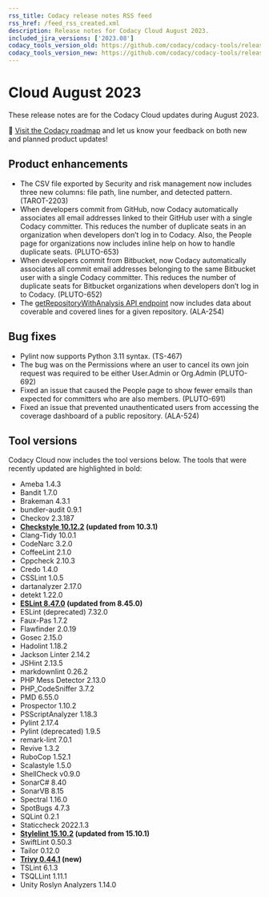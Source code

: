 ```yaml
---
rss_title: Codacy release notes RSS feed
rss_href: /feed_rss_created.xml
description: Release notes for Codacy Cloud August 2023.
included_jira_versions: ['2023.08']
codacy_tools_version_old: https://github.com/codacy/codacy-tools/releases/tag/7.6.39
codacy_tools_version_new: https://github.com/codacy/codacy-tools/releases/tag/7.8.2
---
```


# Cloud August 2023

These release notes are for the Codacy Cloud updates during August 2023.

📢 [Visit the Codacy roadmap](https://roadmap.codacy.com) and <span class="skip-vale">let us know</span> your feedback on both new and planned product updates!

<!--TODO Check these issues manually

Jira issues without release notes

Epics:
-   https://codacy.atlassian.net/browse/PLUTO-647
-   https://codacy.atlassian.net/browse/DOCS-291
-   https://codacy.atlassian.net/browse/ALA-549
Bugs and other issues:
-   https://codacy.atlassian.net/browse/DOCS-592
-   https://codacy.atlassian.net/browse/DOCS-590
-   https://codacy.atlassian.net/browse/DOCS-585
-   https://codacy.atlassian.net/browse/DOCS-583
-   https://codacy.atlassian.net/browse/DOCS-578

Jira issues with disabled release notes

Epics:
-   https://codacy.atlassian.net/browse/TAROT-2236
-   https://codacy.atlassian.net/browse/TAROT-2151
-   https://codacy.atlassian.net/browse/TAROT-2138
-   https://codacy.atlassian.net/browse/TAROT-2114
-   https://codacy.atlassian.net/browse/TAROT-2044
-   https://codacy.atlassian.net/browse/IO-638
-   https://codacy.atlassian.net/browse/IO-625
-   https://codacy.atlassian.net/browse/IO-603
-   https://codacy.atlassian.net/browse/IO-567
-   https://codacy.atlassian.net/browse/IO-560
-   https://codacy.atlassian.net/browse/IO-550
-   https://codacy.atlassian.net/browse/IO-517
-   https://codacy.atlassian.net/browse/IO-438
-   https://codacy.atlassian.net/browse/IO-362
-   https://codacy.atlassian.net/browse/IO-360
-   https://codacy.atlassian.net/browse/IO-357
-   https://codacy.atlassian.net/browse/CY-6865
-   https://codacy.atlassian.net/browse/CY-6535
-   https://codacy.atlassian.net/browse/CY-6534
-   https://codacy.atlassian.net/browse/ALA-548
-   https://codacy.atlassian.net/browse/ALA-545
-   https://codacy.atlassian.net/browse/ALA-543
-   https://codacy.atlassian.net/browse/ALA-542
-   https://codacy.atlassian.net/browse/ALA-541
-   https://codacy.atlassian.net/browse/ALA-531
-   https://codacy.atlassian.net/browse/ALA-260
-   https://codacy.atlassian.net/browse/ALA-259
Bugs and other issues:
-   https://codacy.atlassian.net/browse/TS-533
-   https://codacy.atlassian.net/browse/TS-532
-   https://codacy.atlassian.net/browse/TS-531
-   https://codacy.atlassian.net/browse/TS-530
-   https://codacy.atlassian.net/browse/TS-529
-   https://codacy.atlassian.net/browse/TS-528
-   https://codacy.atlassian.net/browse/TS-527
-   https://codacy.atlassian.net/browse/TS-526
-   https://codacy.atlassian.net/browse/TS-525
-   https://codacy.atlassian.net/browse/TS-524
-   https://codacy.atlassian.net/browse/TS-523
-   https://codacy.atlassian.net/browse/TS-522
-   https://codacy.atlassian.net/browse/TS-521
-   https://codacy.atlassian.net/browse/TS-518
-   https://codacy.atlassian.net/browse/TS-517
-   https://codacy.atlassian.net/browse/TS-514
-   https://codacy.atlassian.net/browse/TS-513
-   https://codacy.atlassian.net/browse/TS-511
-   https://codacy.atlassian.net/browse/TS-509
-   https://codacy.atlassian.net/browse/TS-508
-   https://codacy.atlassian.net/browse/TS-507
-   https://codacy.atlassian.net/browse/TS-506
-   https://codacy.atlassian.net/browse/TS-505
-   https://codacy.atlassian.net/browse/TS-504
-   https://codacy.atlassian.net/browse/TS-502
-   https://codacy.atlassian.net/browse/TS-501
-   https://codacy.atlassian.net/browse/TS-499
-   https://codacy.atlassian.net/browse/TS-495
-   https://codacy.atlassian.net/browse/TS-466
-   https://codacy.atlassian.net/browse/TS-382
-   https://codacy.atlassian.net/browse/TS-98
-   https://codacy.atlassian.net/browse/PLUTO-693
-   https://codacy.atlassian.net/browse/IO-757
-   https://codacy.atlassian.net/browse/IO-733
-   https://codacy.atlassian.net/browse/IO-672
-   https://codacy.atlassian.net/browse/IO-446
-   https://codacy.atlassian.net/browse/CY-7084
-   https://codacy.atlassian.net/browse/ALA-461
-->

## Product enhancements

-   The CSV file exported by Security and risk management now includes three new columns: file path, line number, and detected pattern. (TAROT-2203)
-   When developers commit from GitHub, now Codacy automatically associates all email addresses linked to their GitHub user with a single Codacy committer. This reduces the number of duplicate seats in an organization when developers don’t log in to Codacy. Also, the People page for organizations now includes inline help on how to handle duplicate seats. (PLUTO-653)
-   When developers commit from Bitbucket, now Codacy automatically associates all commit email addresses belonging to the same Bitbucket user with a single Codacy committer. This reduces the number of duplicate seats for Bitbucket organizations when developers don’t log in to Codacy. (PLUTO-652)
-   The [getRepositoryWithAnalysis API endpoint](https://api.codacy.com/api/api-docs#getrepositorywithanalysis) now includes data about coverable and covered lines for a given repository. (ALA-254)

## Bug fixes

-   Pylint now supports Python 3.11 syntax. (TS-467)
-   The bug was on the Permissions where an user to cancel its own join request was required to be either <span class="skip-vale">User.Admin or Org.Admin</span> (PLUTO-692)
-   Fixed an issue that caused the People page to show fewer emails than expected for committers who are also members. (PLUTO-691)
-   Fixed an issue that prevented unauthenticated users from accessing the coverage dashboard of a public repository. (ALA-524)

## Tool versions

Codacy Cloud now includes the tool versions below. The tools that were recently updated are highlighted in bold:

-   Ameba 1.4.3
-   Bandit 1.7.0
-   Brakeman 4.3.1
-   bundler-audit 0.9.1
-   Checkov 2.3.187
-   **[Checkstyle 10.12.2](https://checkstyle.sourceforge.io/releasenotes.html#Release_10.12.2) (updated from 10.3.1)**
-   Clang-Tidy 10.0.1
-   CodeNarc 3.2.0
-   CoffeeLint 2.1.0
-   Cppcheck 2.10.3
-   Credo 1.4.0
-   CSSLint 1.0.5
-   dartanalyzer 2.17.0
-   detekt 1.22.0
-   **[ESLint 8.47.0](https://github.com/eslint/eslint/releases/tag/v8.47.0) (updated from 8.45.0)**
-   ESLint (deprecated) 7.32.0
-   Faux-Pas 1.7.2
-   Flawfinder 2.0.19
-   Gosec 2.15.0
-   Hadolint 1.18.2
-   Jackson Linter 2.14.2
-   JSHint 2.13.5
-   markdownlint 0.26.2
-   PHP Mess Detector 2.13.0
-   PHP_CodeSniffer 3.7.2
-   PMD 6.55.0
-   Prospector 1.10.2
-   PSScriptAnalyzer 1.18.3
-   Pylint 2.17.4
-   Pylint (deprecated) 1.9.5
-   remark-lint 7.0.1
-   Revive 1.3.2
-   RuboCop 1.52.1
-   Scalastyle 1.5.0
-   ShellCheck v0.9.0
-   SonarC# 8.40
-   SonarVB 8.15
-   Spectral 1.16.0
-   SpotBugs 4.7.3
-   SQLint 0.2.1
-   Staticcheck 2022.1.3
-   **[Stylelint 15.10.2](https://github.com/stylelint/stylelint/releases/tag/15.10.2) (updated from 15.10.1)**
-   SwiftLint 0.50.3
-   Tailor 0.12.0
-   **[Trivy 0.44.1](https://github.com/aquasecurity/trivy/releases/tag/v0.44.1) (new)**
-   TSLint 6.1.3
-   TSQLLint 1.11.1
-   Unity Roslyn Analyzers 1.14.0
